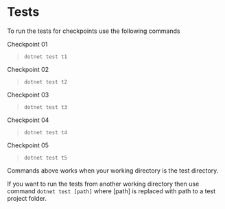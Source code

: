 # Tests

To run the tests for checkpoints use the following commands

Checkpoint 01

> `dotnet test t1`

Checkpoint 02

> `dotnet test t2`

Checkpoint 03

> `dotnet test t3`

Checkpoint 04

> `dotnet test t4`

Checkpoint 05

> `dotnet test t5`

Commands above works when your working directory is the test directory.

If you want to run the tests from another working directory then use command `dotnet test [path]` where [path] is replaced with path to a test project folder.
